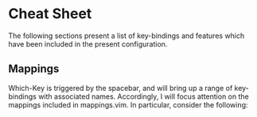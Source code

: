 # Cheat Sheet
The following sections present a list of key-bindings and features which have been included in the present configuration.

## Mappings
Which-Key is triggered by the spacebar, and will bring up a range of key-bindings with associated names.
Accordingly, I will focus attention on the mappings included in mappings.vim.
In particular, consider the following:

